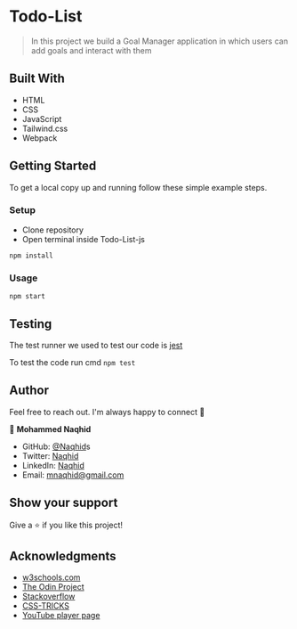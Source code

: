 # Todo-List

> In this project we build a Goal Manager application in which users can add goals and interact with them 

## Built With

- HTML
- CSS
- JavaScript
- Tailwind.css
- Webpack

## Getting Started

To get a local copy up and running follow these simple example steps.

### Setup

- Clone repository
- Open terminal inside Todo-List-js

```
npm install
```

### Usage

```
npm start
```
## Testing

The test runner we used to test our code is [jest](https://jestjs.io/)

To test the code run cmd `npm test`

## Author

Feel free to reach out. I'm always happy to connect :slightly_smiling_face:


👤 **Mohammed Naqhid**

- GitHub: [@Naqhid](https://github.com/Naqhid)s
- Twitter: [Naqhid](https://twitter.com/naqhid)
- LinkedIn: [Naqhid](https://www.linkedin.com/in/mohammed-naqhid-ab3080189/)
- Email: mnaqhid@gmail.com

## Show your support

Give a ⭐️ if you like this project!

## Acknowledgments

- <a href="https://www.w3schools.com/" target="_blank">w3schools.com</a>
- <a href="https://www.theodinproject.com/" target="_blank">The Odin Project</a>
- <a href="https://www.stackoverflow.com/" target="_blank">Stackoverflow</a>
- <a href="https://css-tricks.com/" target="_blank">CSS-TRICKS</a>
- <a href="https://youtube.com/" target="_blank">YouTube player page</a>
